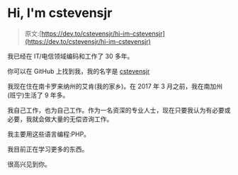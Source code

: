 # Hi, I'm cstevensjr

> 原文:[https://dev.to/cstevensjr/hi-im-cstevensjr](https://dev.to/cstevensjr/hi-im-cstevensjr)

我已经在 IT/电信领域编码和工作了 30 多年。

你可以在 GitHub 上找到我，我的名字是 [cstevensjr](https://github.com/cstevensjr)

我现在住在南卡罗来纳州的艾肯(我的家乡)。在 2017 年 3 月之前，我在南加州(班宁)生活了 9 年多。

我自己工作，也为自己工作。作为一名资深的专业人士，现在只要我认为有必要或必要，我就会做大量的无偿咨询工作。

我主要用这些语言编程:PHP。

我目前正在学习更多的东西。

很高兴见到你。